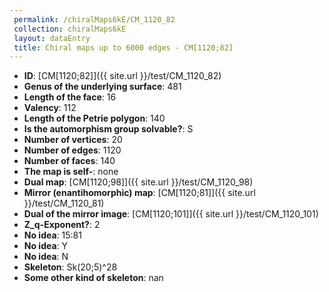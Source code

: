 ```yaml
--- 
 permalink: /chiralMaps6kE/CM_1120_82 
 collection: chiralMaps6kE
 layout: dataEntry
 title: Chiral maps up to 6000 edges - CM[1120;82]
---
```


- **ID**: [CM[1120;82]]({{ site.url }}/test/CM_1120_82)
- **Genus of the underlying surface**: 481
- **Length of the face**: 16
- **Valency**: 112
- **Length of the Petrie polygon**: 140
- **Is the automorphism group solvable?**: S
- **Number of vertices**: 20
- **Number of edges**: 1120
- **Number of faces**: 140
- **The map is self-**: none
- **Dual map**: [CM[1120;98]]({{ site.url }}/test/CM_1120_98)
- **Mirror (enantihomorphic) map**: [CM[1120;81]]({{ site.url }}/test/CM_1120_81)
- **Dual of the mirror image**: [CM[1120;101]]({{ site.url }}/test/CM_1120_101)
- **Z_q-Exponent?**: 2
- **No idea**:  15:81
- **No idea**: Y
- **No idea**: N
- **Skeleton**: Sk(20;5)^28
- **Some other kind of skeleton**: nan
